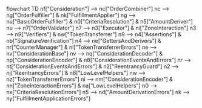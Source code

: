 flowchart TD
    nf["Consideration"] --> nc["OrderCombiner"]
    nc --> ng["OrderFulfiller"] & nk["FulfillmentApplier"]
    ng --> nu["BasicOrderFulfiller"] & n0["CriteriaResolution"] & n5["AmountDeriver"]
    nu --> n7["OrderValidator"]
    n7 --> n3["Executor"] & ni["ZoneInteraction"]
    n3 --> n9["Verifiers"] & nw["TokenTransferrer"]
    n9 --> n4["Assertions"] & nb["SignatureVerification"]
    n4 --> ne["GettersAndDerivers"] & nr["CounterManager"] & nl["TokenTransferrerErrors"]
    ne --> nv["ConsiderationBase"]
    nv --> nq["ConsiderationDecoder"] & np["ConsiderationEncoder"] & n8["ConsiderationEventsAndErrors"]
    nr --> nt["ConsiderationEventsAndErrors"] & n2["ReentrancyGuard"]
    n2 --> nj["ReentrancyErrors"] & n6["LowLevelHelpers"]
    nw --> nz["TokenTransferrerErrors"]
    ni --> nm["ConsiderationEncoder"] & nn["ZoneInteractionErrors"] & na["LowLevelHelpers"]
    n0 --> nx["CriteriaResolutionErrors"]
    n5 --> nd["AmountDerivationErrors"]
    nk --> ny["FulfillmentApplicationErrors"]


